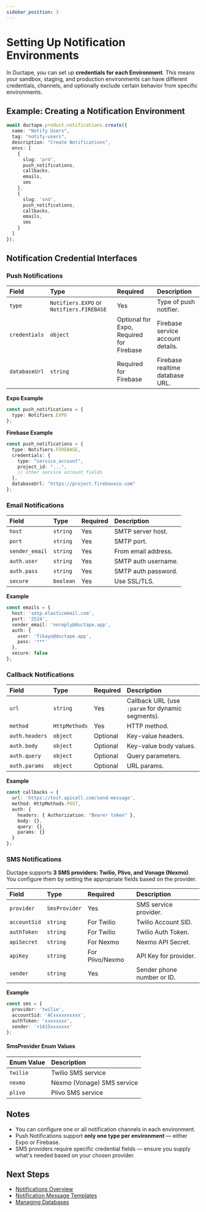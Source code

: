 ```yaml
---
sidebar_position: 3
---
```


# Setting Up Notification Environments

In Ductape, you can set up **credentials for each Environment**. This means your sandbox, staging, and production environments can have different credentials, channels, and optionally exclude certain behavior from specific environments.

## Example: Creating a Notification Environment
```typescript
await ductape.product.notifications.create({
  name: "Notify Users",
  tag: "notify-users",
  description: "Create Notifications",
  envs: [
    {
      slug: 'prd',
      push_notifications,
      callbacks,
      emails,
      sms
    },
    {
      slug: 'snd',
      push_notifications,
      callbacks,
      emails,
      sms
    }
  ]
});
```

## Notification Credential Interfaces

### Push Notifications
| Field         | Type                                     | Required                                 | Description                       |
| :------------ | :--------------------------------------- | :--------------------------------------- | :-------------------------------- |
| `type`        | `Notifiers.EXPO` or `Notifiers.FIREBASE` | Yes                                      | Type of push notifier.            |
| `credentials` | `object`                                 | Optional for Expo, Required for Firebase | Firebase service account details. |
| `databaseUrl` | `string`                                 | Required for Firebase                    | Firebase realtime database URL.   |

**Expo Example**
```typescript
const push_notifications = {
  type: Notifiers.EXPO
};
```

**Firebase Example**
```typescript
const push_notifications = {
  type: Notifiers.FIREBASE,
  credentials: {
    type: "service_account",
    project_id: "...",
    // other service account fields
  },
  databaseUrl: "https://project.firebaseio.com"
};
```

### Email Notifications
| Field          | Type      | Required | Description         |
| :------------- | :-------- | :------- | :------------------ |
| `host`         | `string`  | Yes      | SMTP server host.   |
| `port`         | `string`  | Yes      | SMTP port.          |
| `sender_email` | `string`  | Yes      | From email address. |
| `auth.user`    | `string`  | Yes      | SMTP auth username. |
| `auth.pass`    | `string`  | Yes      | SMTP auth password. |
| `secure`       | `boolean` | Yes      | Use SSL/TLS.        |

**Example**
```typescript
const emails = {
  host: 'smtp.elasticemail.com',
  port: '2524',
  sender_email: 'noreply@ductape.app',
  auth: {
    user: 'fikayo@ductape.app',
    pass: '***'
  },
  secure: false
};
```

### Callback Notifications
| Field          | Type          | Required | Description                                       |
| :------------- | :------------ | :------- | :------------------------------------------------ |
| `url`          | `string`      | Yes      | Callback URL (use `:param` for dynamic segments). |
| `method`       | `HttpMethods` | Yes      | HTTP method.                                      |
| `auth.headers` | `object`      | Optional | Key-value headers.                                |
| `auth.body`    | `object`      | Optional | Key-value body values.                            |
| `auth.query`   | `object`      | Optional | Query parameters.                                 |
| `auth.params`  | `object`      | Optional | URL params.                                       |

**Example**
```typescript
const callbacks = {
  url: 'https://test.apicall.com/send-message',
  method: HttpMethods.POST,
  auth: {
    headers: { Authorization: "Bearer token" },
    body: {},
    query: {},
    params: {}
  }
};
```

### SMS Notifications
Ductape supports **3 SMS providers: Twilio, Plivo, and Vonage (Nexmo)**. You configure them by setting the appropriate fields based on the provider.

| Field        | Type          | Required        | Description                |
| :----------- | :------------ | :-------------- | :------------------------- |
| `provider`   | `SmsProvider` | Yes             | SMS service provider.      |
| `accountSid` | `string`      | For Twilio      | Twilio Account SID.        |
| `authToken`  | `string`      | For Twilio      | Twilio Auth Token.         |
| `apiSecret`  | `string`      | For Nexmo       | Nexmo API Secret.          |
| `apiKey`     | `string`      | For Plivo/Nexmo | API Key for provider.      |
| `sender`     | `string`      | Yes             | Sender phone number or ID. |

**Example**
```typescript
const sms = {
  provider: 'twilio',
  accountSid: 'ACxxxxxxxxxx',
  authToken: 'xxxxxxxx',
  sender: '+1415xxxxxxx'
};
```

#### SmsProvider Enum Values
| Enum Value | Description                |
| :--------- | :------------------------- |
| `twilio`   | Twilio SMS service         |
| `nexmo`    | Nexmo (Vonage) SMS service |
| `plivo`    | Plivo SMS service          |

## Notes
* You can configure one or all notification channels in each environment.
* Push Notifications support **only one type per environment** — either Expo or Firebase.
* SMS providers require specific credential fields — ensure you supply what's needed based on your chosen provider.

## Next Steps
- [Notifications Overview](./notifications.md)
- [Notification Message Templates](./notification-messages/)
- [Managing Databases](../databases/database.md)